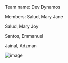 Team name: Dev Dynamos

Members: Salud, Mary Jane

Salud, Mary Joy

Santos, Emmanuel

Jainal, Adzman

![image](https://github.com/JainalAdzman/Paw-saver-zamboanga-city/assets/146752564/a71b13ba-ea4a-43e4-ac99-f4442af15696)
